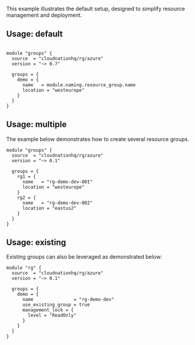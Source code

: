 This example illustrates the default setup, designed to simplify resource management and deployment.

## Usage: default

```hcl

module "groups" {
  source  = "cloudnationhq/rg/azure"
  version = "~> 0.7"

  groups = {
    demo = {
      name   = module.naming.resource_group.name
      location = "westeurope"
    }
  }
}
```

## Usage: multiple

The example below demonstrates how to create several resource groups.

```hcl
module "groups" {
  source  = "cloudnationhq/rg/azure"
  version = "~> 0.1"

  groups = {
    rg1 = {
      name   = "rg-demo-dev-001"
      location = "westeurope"
    }
    rg2 = {
      name   = "rg-demo-dev-002"
      location = "eastus2"
    }
  }
}
```

## Usage: existing

Existing groups can also be leveraged as demonstrated below:

```hcl
module "rg" {
  source  = "cloudnationhq/rg/azure"
  version = "~> 0.1"

  groups = {
    demo = {
      name               = "rg-demo-dev"
      use_existing_group = true
      management_lock = {
        level = "ReadOnly"
      }
    }
  }
}
```
